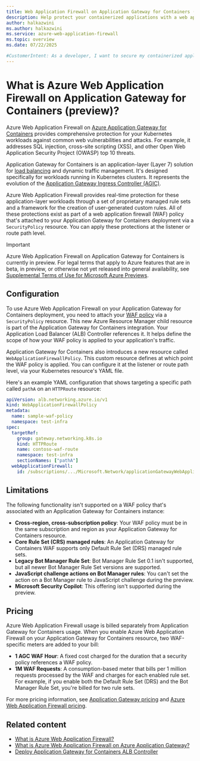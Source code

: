 ```yaml
---
title: Web Application Firewall on Application Gateway for Containers (Preview)
description: Help protect your containerized applications with a web application firewall (WAF) on Azure Application Gateway.
author: halkazwini
ms.author: halkazwini
ms.service: azure-web-application-firewall
ms.topic: overview
ms.date: 07/22/2025

#CustomerIntent: As a developer, I want to secure my containerized applications so that I can protect them from web vulnerabilities.
---
```


# What is Azure Web Application Firewall on Application Gateway for Containers (preview)?

Azure Web Application Firewall on [Azure Application Gateway for Containers](../../application-gateway/for-containers/overview.md) provides comprehensive protection for your Kubernetes workloads against common web vulnerabilities and attacks. For example, it addresses SQL injection, cross-site scripting (XSS), and other Open Web Application Security Project (OWASP) top 10 threats.

Application Gateway for Containers is an application-layer (Layer 7) solution for [load balancing](/azure/architecture/guide/technology-choices/load-balancing-overview) and dynamic traffic management. It's designed specifically for workloads running in Kubernetes clusters. It represents the evolution of the [Application Gateway Ingress Controller (AGIC)](../../application-gateway/ingress-controller-overview.md).

Azure Web Application Firewall provides real-time protection for these application-layer workloads through a set of proprietary managed rule sets and a framework for the creation of user-generated custom rules. All of these protections exist as part of a web application firewall (WAF) policy that's attached to your Application Gateway for Containers deployment via a `SecurityPolicy` resource. You can apply these protections at the listener or route path level.

> [!IMPORTANT]
> Azure Web Application Firewall on Application Gateway for Containers is currently in preview. For legal terms that apply to Azure features that are in beta, in preview, or otherwise not yet released into general availability, see [Supplemental Terms of Use for Microsoft Azure Previews](https://azure.microsoft.com/support/legal/preview-supplemental-terms/).

## Configuration

To use Azure Web Application Firewall on your Application Gateway for Containers deployment, you need to attach your [WAF policy](create-waf-policy-ag.md) via a `SecurityPolicy` resource. This new Azure Resource Manager child resource is part of the Application Gateway for Containers integration. Your Application Load Balancer (ALB) Controller references it. It helps define the scope of how your WAF policy is applied to your application's traffic.

Application Gateway for Containers also introduces a new resource called `WebApplicationFirewallPolicy`. This custom resource defines at which point the WAF policy is applied. You can configure it at the listener or route path level, via your Kubernetes resource's YAML file.

Here's an example YAML configuration that shows targeting a specific path called `pathA` on an `HTTPRoute` resource:

```yaml
apiVersion: alb.networking.azure.io/v1
kind: WebApplicationFirewallPolicy
metadata:
  name: sample-waf-policy
  namespace: test-infra
spec:
  targetRef:
    group: gateway.networking.k8s.io
    kind: HTTPRoute
    name: contoso-waf-route
    namespace: test-infra
    sectionNames: ["pathA"]
  webApplicationFirewall:
    id: /subscriptions/.../Microsoft.Network/applicationGatewayWebApplicationFirewallPolicies/waf-policy-0
```

## Limitations

The following functionality isn't supported on a WAF policy that's associated with an Application Gateway for Containers instance:

- **Cross-region, cross-subscription policy**: Your WAF policy must be in the same subscription and region as your Application Gateway for Containers resource.
- **Core Rule Set (CRS) managed rules**: An Application Gateway for Containers WAF supports only Default Rule Set (DRS) managed rule sets.
- **Legacy Bot Manager Rule Set**: Bot Manager Rule Set 0.1 isn't supported, but all newer Bot Manager Rule Set versions are supported.
- **JavaScript challenge actions on Bot Manager rules**: You can't set the action on a Bot Manager rule to JavaScript challenge during the preview.
- **Microsoft Security Copilot**: This offering isn't supported during the preview.

## Pricing

Azure Web Application Firewall usage is billed separately from Application Gateway for Containers usage. When you enable Azure Web Application Firewall on your Application Gateway for Containers resource, two WAF-specific meters are added to your bill:

- **1 AGC WAF Hour**: A fixed cost charged for the duration that a security policy references a WAF policy.
- **1M WAF Requests**: A consumption-based meter that bills per 1 million requests processed by the WAF and charges for each enabled rule set. For example, if you enable both the Default Rule Set (DRS) and the Bot Manager Rule Set, you're billed for two rule sets.

For more pricing information, see [Application Gateway pricing](https://azure.microsoft.com/pricing/details/application-gateway) and [Azure Web Application Firewall pricing](https://azure.microsoft.com/pricing/details/web-application-firewall).

## Related content

- [What is Azure Web Application Firewall?](../../web-application-firewall/overview.md)
- [What is Azure Web Application Firewall on Azure Application Gateway?](ag-overview.md)
- [Deploy Application Gateway for Containers ALB Controller](../../application-gateway/for-containers/quickstart-deploy-application-gateway-for-containers-alb-controller.md)
